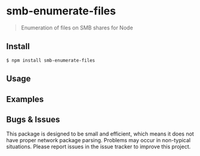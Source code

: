 # smb-enumerate-files
> Enumeration of files on SMB shares for Node

## Install
```
$ npm install smb-enumerate-files
```

## Usage

## Examples

## Bugs & Issues

This package is designed to be small and efficient, which means it does not have proper network package parsing. Problems may occur in non-typical situations. Please report issues in the issue tracker to improve this project.
